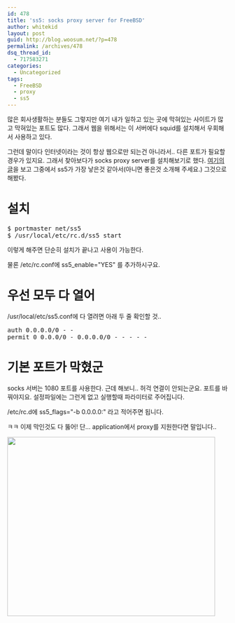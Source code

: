 ```yaml
---
id: 478
title: 'ss5: socks proxy server for FreeBSD'
author: whitekid
layout: post
guid: http://blog.woosum.net/?p=478
permalink: /archives/478
dsq_thread_id:
  - 717583271
categories:
  - Uncategorized
tags:
  - FreeBSD
  - proxy
  - ss5
---
```

많은 회사생활하는 분들도 그렇지만 여기 내가 일하고 있는 곳에 막혀있는 사이트가 많고 막혀있는 포트도 많다. 그래서 웹을 위해서는 이 서버에다 squid를 설치해서 우회해서 사용하고 있다.

그런데 말이다 인터넷이라는 것이 항상 웹으로만 되는건 아니라서.. 다른 포트가 필요할 경우가 있지요. 그래서 찾아보다가 socks proxy server를 설치해보기로 했다. [여기의 글][1]을 보고 그중에서 ss5가 가장 낳은것 같아서(아니면 좋은것 소개해 주세요.) 그것으로 해봤다.

# 설치

<pre>$ portmaster net/ss5
$ /usr/local/etc/rc.d/ss5 start</pre>

이렇게 해주면 단순히 설치가 끝나고 사용이 가능한다.

물론 /etc/rc.conf에 ss5_enable="YES" 를 추가하시구요.

# 우선 모두 다 열어

/usr/local/etc/ss5.conf에 다 열려면 아래 두 줄 확인할 것..

<pre>auth 0.0.0.0/0 - -
permit 0 0.0.0/0 - 0.0.0.0/0 - - - - -</pre>

# 기본 포트가 막혔군

socks 서버는 1080 포트를 사용한다. 근데 해보니.. 허걱 연결이 안되는군요. 포트를 바꿔야지요. 설정파일에는 그런게 없고 실행할때 파라미터로 주어집니다.

/etc/rc.d에 ss5_flags="-b 0.0.0.0:<port>" 라고 적어주면 됩니다.

ㅋㅋ 이제 막인것도 다 뚫어! 단... application에서 proxy를 지원한다면 말입니다..

[<img class="aligncenter size-full wp-image-480" title="ie-socks-proxy-settings" src="http://blog.woosum.net/wp-content/uploads/2010/10/ie-socks-proxy-settings.png" alt="" width="475" height="409" />][2]

 [1]: http://www.hm2k.com/posts/freebsd-socks-proxy-for-mirc
 [2]: http://blog.woosum.net/wp-content/uploads/2010/10/ie-socks-proxy-settings.png